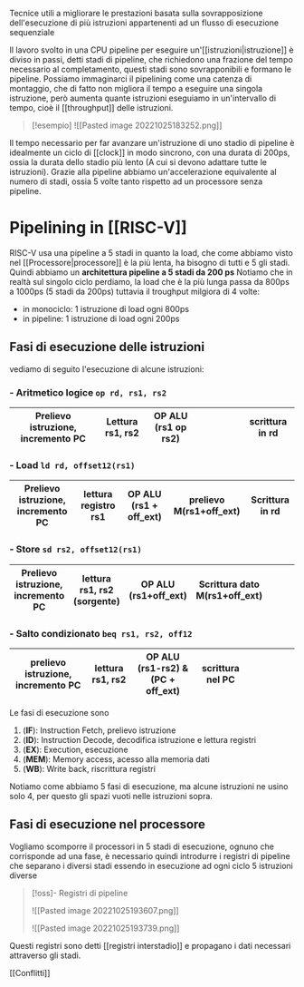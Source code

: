 Tecnice utili a migliorare le prestazioni basata sulla sovrapposizione dell'esecuzione di più istruzioni appartenenti ad un flusso di esecuzione sequenziale


Il lavoro svolto in una CPU pipeline per eseguire un'[[istruzioni|istruzione]] è diviso in passi, detti stadi di pipeline, che richiedono una frazione del tempo necessario al completamento, questi stadi sono sovrapponibili e formano le pipeline. Possiamo immaginarci il pipelining come una catenza di montaggio, che di fatto non migliora il tempo a eseguire una singola istruzione, però aumenta quante istruzioni eseguiamo in un'intervallo di tempo, cioè il [[throughput]] delle istruzioni.



>[!esempio]
>![[Pasted image 20221025183252.png]]


Il tempo necessario per far avanzare un'istruzione di uno stadio di pipeline è idealmente un ciclo di [[clock]] in modo sincrono, con una durata di 200ps, ossia la durata dello stadio più lento (A cui si devono adattare tutte le istruzioni). Grazie alla pipeline abbiamo un'accelerazione equivalente al numero di stadi, ossia 5 volte tanto rispetto ad un processore senza pipeline.

# Pipelining in [[RISC-V]]
RISC-V usa una pipeline a 5 stadi in quanto la load, che come abbiamo visto nel [[Processore|processore]] è la più lenta, ha bisogno di tutti e 5 gli stadi. Quindi abbiamo un **architettura pipeline a 5 stadi da 200 ps**
Notiamo che in realtà sul singolo ciclo perdiamo, la load che è la più lunga passa da 800ps a 1000ps (5 stadi da 200ps) tuttavia il troughput milgiora di 4 volte:
- in monociclo: 1 istruzione di load ogni 800ps
- in pipeline: 1 istruzione di load ogni 200ps

## Fasi di esecuzione delle istruzioni

vediamo di seguito l'esecuzione di alcune istruzioni:
### - Aritmetico logice `op rd, rs1, rs2`

Prelievo istruzione, incremento PC | Lettura rs1, rs2 | OP ALU (rs1 op rs2)|$\mspace{ 70mu }$ | scrittura in rd
--- | --- |--- | --- | ---

### - Load `ld rd, offset12(rs1)`

Prelievo istruzione, incremento PC | lettura registro rs1 | OP ALU (rs1 + off_ext) | prelievo M(rs1+off_ext) | Scrittura in rd
--- | --- | --- | --- | --- 
### - Store `sd rs2, offset12(rs1)`
Prelievo istruzione, incremento PC | lettura rs1, rs2 (sorgente) | OP ALU (rs1+off_ext) | Scrittura dato M(rs1+off_ext) | $\mspace{ 70mu }$|
--- | --- | --- | --- | ---

### - Salto condizionato `beq rs1, rs2, off12`
prelievo istruzione, incremento PC | lettura rs1, rs2 | OP ALU (rs1-rs2) & (PC + off_ext) | scrittura nel PC | $\mspace{ 70mu }$|
--- | --- | --- | --- | ---


Le fasi di esecuzione sono

1. (**IF**): Instruction Fetch, prelievo istruzione
2. (**ID**): Instruction Decode, decodifica istruzione e lettura registri
3. (**EX**): Execution, esecuzione
4. (**MEM**): Memory access, acesso alla memoria dati
5. (**WB**): Write back, riscrittura registri

Notiamo come abbiamo 5 fasi di esecuzione, ma alcune istruzioni ne usino solo 4, per questo gli spazi vuoti nelle istruzioni sopra.


## Fasi di esecuzione nel processore

Vogliamo scomporre il processori in 5 stadi di esecuzione, ognuno che corrisponde ad una fase, è necessario quindi introdurre i registri di pipeline che separano i diversi stadi essendo in esecuzione ad ogni ciclo 5 istruzioni diverse

>[!oss]- Registri di pipeline
>
>![[Pasted image 20221025193607.png]]
>
>![[Pasted image 20221025193739.png]]

Questi registri sono detti [[registri interstadio]] e propagano i dati necessari attraverso  gli stadi.


[[Conflitti]]

